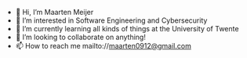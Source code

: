 - 👋 Hi, I’m Maarten Meijer
- 👀 I’m interested in Software Engineering and Cybersecurity
- 🌱 I’m currently learning all kinds of things at the University of Twente
- 💞️ I’m looking to collaborate on anything!
- 📫 How to reach me mailto://maarten0912@gmail.com

<!---
maarten0912/maarten0912 is a ✨ special ✨ repository because its `README.md` (this file) appears on your GitHub profile.
You can click the Preview link to take a look at your changes.
--->
